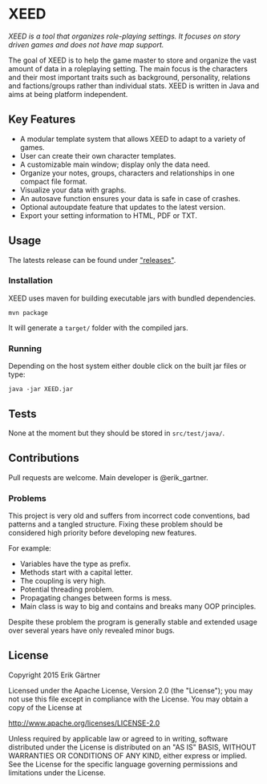 # XEED
*XEED is a tool that organizes role-playing settings. It focuses on story driven games and does not have map support.*

The goal of XEED is to help the game master to store and organize the vast amount of data in a roleplaying setting. The main focus is the characters and their most important traits such as background, personality, relations and factions/groups rather than individual stats. XEED is written in Java and aims at being platform independent.

## Key Features
- A modular template system that allows XEED to adapt to a variety of games.
- User can create their own character templates.
- A customizable main window; display only the data need.
- Organize your notes, groups, characters and relationships in one compact file format.
- Visualize your data with graphs.
- An autosave function ensures your data is safe in case of crashes.
- Optional autoupdate feature that updates to the latest version.
- Export your setting information to HTML, PDF or TXT.

## Usage
The latests release can be found under ["releases"](https://github.com/ErikGartner/xeed-legacy/releases).

### Installation
XEED uses maven for building executable jars with bundled dependencies.
```
mvn package
```
It will generate a ```target/``` folder with the compiled jars.

### Running
Depending on the host system either double click on the built jar files or type:
```
java -jar XEED.jar
```

## Tests
None at the moment but they should be stored in ```src/test/java/```.

## Contributions
Pull requests are welcome. Main developer is @erik_gartner.

### Problems
This project is very old and suffers from incorrect code conventions, bad patterns and a tangled structure. Fixing these problem should be considered high priority before developing new features.

For example:
- Variables have the type as prefix.
- Methods start with a capital letter.
- The coupling is very high.
- Potential threading problem.
- Propagating changes between forms is mess.
- Main class is way to big and contains and breaks many OOP principles.

Despite these problem the program is generally stable and extended usage over several years have only revealed minor bugs.

## License
Copyright 2015 Erik Gärtner

Licensed under the Apache License, Version 2.0 (the "License");
you may not use this file except in compliance with the License.
You may obtain a copy of the License at

http://www.apache.org/licenses/LICENSE-2.0

Unless required by applicable law or agreed to in writing, software
distributed under the License is distributed on an "AS IS" BASIS,
WITHOUT WARRANTIES OR CONDITIONS OF ANY KIND, either express or implied.
See the License for the specific language governing permissions and
limitations under the License.
